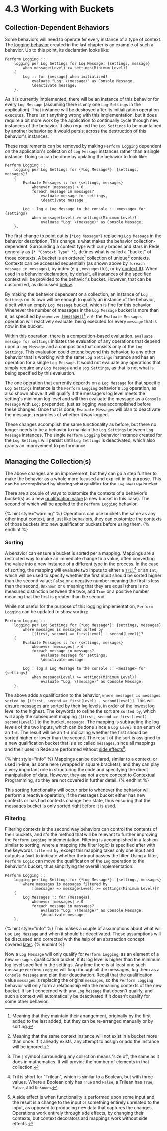# 4.3  Working with Buckets

## Collection-Dependent Behaviors

Some behaviors will need to operate for every instance of a type of context. The [logging behavior](4.2-from-when-to-whenever.md#logging) created in the last chapter is an example of such a behavior. Up to this point, its declaration looks like:

```
Perform Logging ::
    logging per Log Settings for Log Message: {settings, message}
        when message(Level) >= settings(Minimum Level)?
    {
        Log :: for {message} when initialized?
            evaluate "Log: \(message)" as Console Message,
            \deactivate message;
    }.
```

As it is currently implemented, there will be an instance of this behavior for every `Log Message` (assuming there is only one `Log Settings` in the application). That instance will be destroyed after its initialization operation executes. There isn't anything wrong with this implementation, but it does require a bit more work by the application to continually cycle through new instances of the behavior. It also required the `Log Settings` to be maintained by another behavior so it would persist across the destruction of this behavior's instances.

These requirements can be removed by making `Perform Logging` dependent on the application's collection of `Log Message` instances rather than a single instance. Doing so can be done by updating the behavior to look like:

```
Perform Logging ::
    logging per Log Settings for {*Log Message*}: {settings, messages}?
    {
        Evaluate Messages :: for {settings, messages} 
            whenever |messages| > 0, 
            foreach message in messages?
                evaluate message for settings,
                \deactivate message;
        
        Log : log a Log Message to the console :: <message> for {settings}
            when message(Level) >= settings(Minimum Level)?
                evaluate "Log: \(message)" as Console Message;
    }.
```

The first change to point out is `{*Log Message*}` replacing `Log Message` in the behavior description. This change is what makes the behavior collection-dependent. Surrounding a context type with curly braces and stars in Rede, generally as `{* "Context Type" *}`, defines what is called a "bucket" of those contexts. A bucket is an ordered[^1] collection of unique[^2] contexts. Contexts can be accessed sequentially (as shown above by `foreach message in messages`), by index (e.g., `messages(0)`), or by [context ID](../chapter-7-abstracting-contexts-and-changes/7.4-context-identifiers.md). When used in a behavior declaration, by default, all instances of the specified context will be provided to the behavior's bucket. However, that can be customized, as discussed [below](4.3-working-with-buckets.md#managing-the-collection-s).

By making the behavior dependent on a collection, an instance of `Log Settings` on its own will be enough to qualify an instance of the behavior, albeit with an empty `Log Message` bucket, which is fine for this behavior. Whenever the number of messages in the `Log Message` bucket is more than `0`, as specified by `whenever` [`|messages|`](#user-content-fn-3)[^3] `> 0`, the `Evaluate Messages` operation will reactively evaluate, being executed for every `message` that is now in the bucket.

Within this operation, there is a composition-based evaluation. `evaluate message for settings` initiates the evaluation of any operations that depend upon a `Log Message` and a composition that consists only of the `Log Settings`. This evaluation could extend beyond this behavior, to any other behavior that is working with the same `Log Settings` instance and has an operation for a single `Log Message`. It would not evaluate any operations that simply require any `Log Message` and a `Log Settings`, as that is not what is being specified by this evaluation.

The one operation that currently depends on a `Log Message` for that specific `Log Settings` instance is the `Perform Logging` behavior's `Log` operation, as also shown above. It will qualify if the message's log level meets the setting's minimum log level and will then evaluate the message as a `Console Message` with `Log:` prepended, just as logging was accomplished before these changes. Once that is done, `Evaluate Messages` will plan to deactivate the message, regardless of whether it was logged.

These changes accomplish the same functionality as before, but there no longer needs to be a behavior to maintain the `Log Settings` between `Log Message` instances. The single `Perform Logging` behavior instance created for the `Log Settings` will persist until `Log Settings` is deactivated, which also grants an improvement to performance.



## Managing the Collection(s)

The above changes are an improvement, but they can go a step further to make the behavior as a whole more focused and explicit in its purpose. This can be accomplished by altering what qualifies for the `Log Message` bucket.

There are a couple of ways to customize the contexts of a behavior's bucket(s) as a new [qualification value](../chapter-3-evaluating-with-operations/3.2-expanding-on-when.md#qualification-values) (a new bucket in this case). The second of which will be applied to the `Perform Logging` behavior.

{% hint style="warning" %}
Operations can use buckets the same as any other input context, and just like behaviors, they can customize the contexts of those buckets into new qualification buckets before using them.
{% endhint %}

### Sorting

A behavior can ensure a bucket is sorted per a mapping. Mappings are a restricted way to make an immediate change to a value, often converting the value into a new instance of a different type in the process. In the case of sorting, the mapping will evaluate two inputs to either a [`Tril`](#user-content-fn-4)[^4] or an `Int`, which will be used to specify whether the first input should be sorted higher than the second value; `False` or a negative number meaning the first is less-than the second, `Unknown` or `0` meaning that they are equal (there is no measured distinction between the two), and `True`  or a positive number meaning that the first is greater-than the second.

While not useful for the purpose of this logging implementation, `Perform Logging` can be updated to show sorting:

```
Perform Logging ::
    logging per Log Settings for {*Log Message*}: {settings, messages}
        where messages is messages sorted by 
            [(first, second) => first(Level) - second(Level)]?
    {
        Evaluate Messages :: for {settings, messages} 
            whenever |messages| > 0, 
            foreach message in messages?
                evaluate message for settings,
                \deactivate message;
        
        Log : log a Log Message to the console :: <message> for {settings}
            when message(Level) >= settings(Minimum Level)?
                evaluate "Log: \(message)" as Console Message;
    }.
```

The above adds a qualification to the behavior, `where messages is messages sorted by [(first, second => first(Level) - second(Level)]`. This will ensure messages are sorted by their log levels, in order of the lowest log level to the highest. The keywords to define the sort are `sorted by`, which will apply the subsequent mapping `[(first, second => first(Level) - second(Level)]` to the bucket, `messages`. The mapping is subtracting the log levels of the two inputs, which can be done since a `Log Level` is an enum of an `Int`. The result will be an `Int` indicating whether the first should be sorted higher or lower than the second. The result of the sort is assigned to a new qualification bucket that is also called `messages`, since all mappings and their uses in Rede are performed without [side effects](#user-content-fn-5)[^5].

{% hint style="info" %}
Mappings can be declared, similar to a context, or used in-line, as done here (wrapped in square brackets), and they can play a very important role in structuring the code and specifying the direct manipulation of data. However, they are not a core concept to Contextual Programming, so they are not covered in further detail.
{% endhint %}

This sorting functionality will occur prior to whenever the behavior will perform a reactive operation, if the messages bucket either has new contexts or has had contexts change their state, thus ensuring that the messages bucket is only sorted right before it is used.

### Filtering

Filtering contexts is the second way behaviors can control the contents of their buckets, and it's the method that will be relevant to further improving the `Perform Logging` implementation. Filtering is accomplished in a fashion similar to sorting, where a mapping (the filter logic) is specified after with the keywords `filtered by`, except this mapping takes only one input and outputs a `Bool` to indicate whether the input passes the filter. Using a filter, `Perform Logic` can move the qualification of the `Log` operation to the behavior's bucket, thus simplifying the overall implementation:

```
Perform Logging ::
    logging per Log Settings for {*Log Message*}: {settings, messages}
        where messages is messages filtered by 
            [(message) => message(Level) >= settings(Minimum Level)]?
    {
        Log Messages :: for {messages} 
            whenever |messages| > 0, 
            foreach message in messages?
                evaluate "Log: \(message)" as Console Message,
                \deactivate message;
    }.
```

{% hint style="info" %}
This makes a couple of assumptions about what will use `Log Message` and when it should be deactivated. These assumptions will be discussed and corrected with the help of an abstraction concept covered [later](../chapter-7-abstracting-contexts-and-changes/7.1-contracts.md).
{% endhint %}

Now a `Log Message` will only qualify for `Perform Logging`, as an element of a new `messages` qualification bucket, if its log level is higher than the minimum log level specified in the settings. Any time there is at least one such message `Perform Logging` will loop through all the messages, log them as a `Console Message` and plan their deactivation. [Recall](../chapter-3-evaluating-with-operations/3.2-expanding-on-when.md#qualification-values) that the qualification value `messages` is replacing the original `messages`, so the `Perform Logging` behavior will only form a relationship with the remaining contexts of the new bucket. It isn't concerned with any `Log Message` that doesn't qualify, and such a context will automatically be deactivated if it doesn't qualify for some other behavior.

[^1]: Meaning that they maintain their arrangement, originally by the first added to the last added, but they can be re-arranged manually or by sorting.

[^2]: Meaning that the same context instance will not exist in a bucket more than once. If it already exists, any attempt to assign or add the instance will be ignored.

[^3]: The `|` symbol surrounding any collection means 'size of', the same as it does in mathematics. It will provide the number of elements in that collection.

[^4]: Tril is short for "Trilean", which is similar to a Boolean, but with three values. Where a Boolean only has `True` and `False`, a Trilean has `True`, `False`,  and `Unknown`.

[^5]: A side effect is when functionality is performed upon some input and the result is a change to the input or something entirely unrelated to the input, as opposed to producing new data that captures the changes. Operations work entirely through side effects, by changing their contexts, but context decorators and mappings work without side effects.
